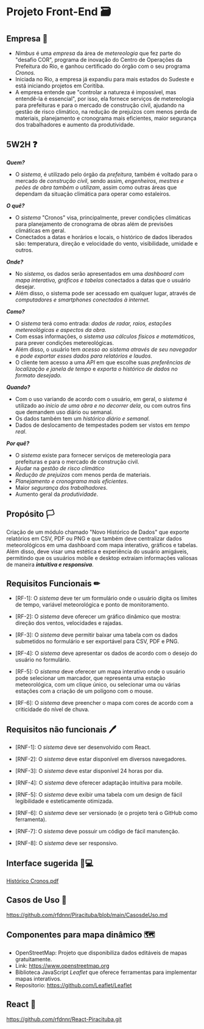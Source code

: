 # Projeto Front-End 🗃


## Empresa 💼
- *Nimbus* é uma *empresa* da área de *metereologia* que fez parte do "desafio COR", programa de inovação do Centro de Operações da Prefeitura do Rio, e ganhou certificado do órgão com o seu programa *Cronos.*
- Iniciada no Rio, a empresa já expandiu para mais estados do Sudeste e está iniciando projetos em Coritiba.
- A empresa entende que "controlar a natureza é impossível, mas entendê-la é essencial", por isso, ela fornece serviços de metereologia para prefeituras e para o mercado de construção civil, ajudando na gestão de risco climático, na redução de prejuízos com  menos perda de materiais, planejamento e cronograma mais eficientes, maior segurança dos trabalhadores e aumento da produtividade.


## 5W2H ❓
***Quem?*** 
- O *sistema*, é utilizado pelo órgão da *prefeitura*, também é voltado para o mercado de *construção civil*, sendo assim, *engenheiros, mestres e peões de obra também o utilizam*, assim como outras áreas que dependam da situação climática para operar como estaleiros.

***O quê?***
- O *sistema* "Cronos" visa, principalmente, prever condições climáticas para planejamento de cronograma de obras além de previsões climáticas em geral.
- Conectados a datas e horários e locais, o histórico de dados liberados são: temperatura, direção e velocidade do vento, visibilidade, umidade e outros. 

***Onde?*** 
- No *sistema*, os dados serão apresentados em uma *dashboard com mapa interativo, gráficos e tabelas* conectados a datas que o usuário desejar.
- Além disso, o sistema pode ser acessado em qualquer lugar, através de *computadores e smartphones conectados à internet.*

***Como?*** 
- O *sistema* terá como entrada: *dados de radar, raios, estações metereológicas e aspectos da obra.*
- Com essas informações, o *sistema usa cálculos físicos e matemáticos*, para prever condições metereológicas.
- Além disso, o usuário tem *acesso ao sistema através de seu navegador* e *pode exportar esses dados para relatórios e laudos.*
- O cliente tem acesso a uma *API* em que escolhe suas *preferências de localização e janela de tempo* e *exporta o histórico de dados no formato desejado.*

***Quando?*** 
- Com o uso variando de acordo com o usuário, em geral, o *sistema* é utilizado ao *inicio de uma obra e no decorrer dela*, ou com outros fins que demandem uso diário ou semanal. 
- Os dados também tem um *histórico diário e semanal.*
- Dados de deslocamento de tempestades podem ser vistos em *tempo real*.

***Por quê?***
- O *sistema* existe para fornecer serviços de metereologia para prefeituras e para o mercado de construção civil.
- Ajudar na *gestão de risco climático*
- *Redução de prejuízos* com menos perda de materiais.
- *Planejamento e cronograma mais eficientes*.
- Maior *segurança dos trabalhadores*.
- Aumento geral da *produtividade*.

## Propósito 🏳
Criação de um módulo chamado "Novo Histórico de Dados" que exporte relatórios em CSV, PDF ou PNG e que também deve centralizar dados meteorológicos em uma dashboard com mapa interativo, gráficos e tabelas. Além disso, deve visar uma estética e experiência do usuário amigáveis,  permitindo que os usuários mobile e desktop extraiam informações valiosas de maneira ***intuitiva e responsiva***.

## Requisitos Funcionais ✏

- [RF-1]: O *sistema* deve ter um formulário onde o usuário digita os limites de tempo, variável meteorológica e ponto de monitoramento.

- [RF-2]: O *sistema* deve oferecer um gráfico dinâmico que mostra: direção dos ventos, velocidades e rajadas.

- [RF-3]: O *sistema* deve permitir baixar uma tabela com os dados submetidos no formulário e ser exportável para CSV, PDF e PNG.

- [RF-4]: O *sistema* deve apresentar os dados de acordo com o desejo do usuário no formulário.

- [RF-5]: O *sistema* deve oferecer um mapa interativo onde o usuário pode selecionar um marcador, que representa uma estação meteorológica, com um clique único, ou selecionar uma ou várias estações com a criação de um polígono com o mouse.

- [RF-6]: O *sistema* deve preencher o mapa com cores de acordo com a criticidade do nível de chuva.


## Requisitos não funcionais 🖊

- [RNF-1]: O *sistema* deve ser desenvolvido com React.

- [RNF-2]: O *sistema* deve estar disponível em diversos navegadores.

- [RNF-3]: O *sistema* deve estar disponível 24 horas por dia.

- [RNF-4]: O *sistema* deve oferecer adaptação intuitiva para mobile.

- [RNF-5]: O *sistema* deve exibir uma tabela com um design de fácil legibilidade e esteticamente otimizada.

- [RNF-6]: O *sistema* deve ser versionado (e o projeto terá o GitHub como ferramenta).

- [RNF-7]: O *sistema* deve possuir um código de fácil manutenção.

- [RNF-8]: O *sistema* deve ser responsivo.

## Interface sugerida 📱💻
[Histórico Cronos.pdf](https://github.com/rfdnnr/Piracituba/files/12738515/Historico.Cronos.pdf)

## Casos de Uso 📝
https://github.com/rfdnnr/Piracituba/blob/main/CasosdeUso.md

## Componentes para mapa dinâmico 🗺

- OpenStreetMap: Projeto que disponibiliza dados editáveis de mapas gratuitamente.
- Link: https://www.openstreetmap.org
- Biblioteca JavaScript *Leaflet* que oferece ferramentas para implementar mapas interativos.
- Repositorio: https://github.com/Leaflet/Leaflet

## React 📝
https://github.com/rfdnnr/React-Piracituba.git

